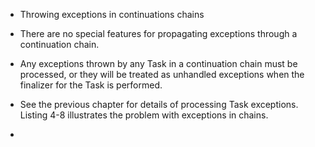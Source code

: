 - Throwing exceptions in continuations chains

- There are no special features for propagating exceptions through a continuation chain. 
- Any exceptions thrown by any Task in a continuation chain must be processed, or they will be treated as unhandled exceptions when the finalizer for the Task is performed. 
- See the previous chapter for details of processing Task exceptions. Listing 4-8 illustrates the problem with exceptions in chains.
- 